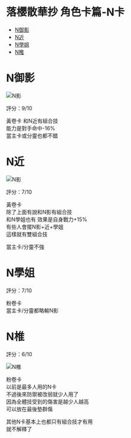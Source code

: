 # 落櫻散華抄  角色卡篇-N卡

<!-- MarkdownTOC -->

- [N御影](#n御影)
- [N近](#n近)
- [N學姐](#n學姐)
- [N椎](#n椎)

<!-- /MarkdownTOC -->

# N御影

![N影](http://sk.wiki.1758play.com/images/a/a0/%E5%8A%8D%E9%81%93%E5%B0%91%E5%B9%B4%EF%BC%88%E4%BA%94%EF%BC%89.jpg)

評分：9/10  

黃卷卡 和N近有組合技  
能力是對手命中-16%  
當主卡或分靈也都不錯  

# N近

![N影](http://sk.wiki.1758play.com/images/3/30/%E5%AD%B8%E7%94%9F%E6%9C%83%E9%95%B7%EF%BC%88%E4%BA%94%EF%BC%89.jpg)

評分：7/10  

黃卷卡  
除了上面有說和N影有組合技  
和N學姐也有 效果是自身戰力+15%  
有些人會擺N影+近+學姐  
這樣就有雙組合技  

當主卡/分靈不強  

# N學姐

評分：7/10  

粉卷卡  
當主卡/分靈都略輸N影  

# N椎

評分：6/10

![N椎](http://sk.wiki.1758play.com/images/2/2d/%E8%96%99%E5%88%80%E5%B0%91%E5%A5%B3%EF%BC%88%E4%BA%94%EF%BC%89.jpg)

粉卷卡  
以前是最多人用的N卡  
不過後來防禦被改弱就少人用了  
因為全體技受到的傷害是越少人越高  
可以放在最後墊群傷  

其他N卡基本上也都只有組合技才有用  
就不解釋了  